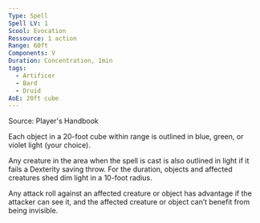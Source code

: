 ```yaml
---
Type: Spell
Spell LV: 1
Scool: Evocation
Ressource: 1 action
Range: 60ft
Components: V
Duration: Concentration, 1min
tags:
  - Artificer
  - Bard
  - Druid
AoE: 20ft cube
---
```

Source: Player's Handbook

Each object in a 20-foot cube within range is outlined in blue, green, or violet light (your choice).

Any creature in the area when the spell is cast is also outlined in light if it fails a Dexterity saving throw. For the duration, objects and affected creatures shed dim light in a 10-foot radius.

Any attack roll against an affected creature or object has advantage if the attacker can see it, and the affected creature or object can’t benefit from being invisible.